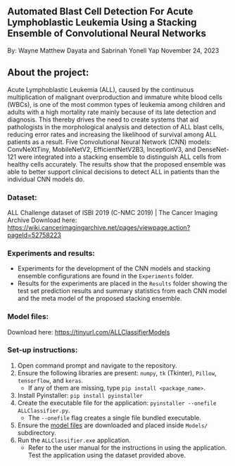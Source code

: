 ## Automated Blast Cell Detection For Acute Lymphoblastic Leukemia Using a Stacking Ensemble of Convolutional Neural Networks
By: Wayne Matthew Dayata and Sabrinah Yonell Yap
November 24, 2023

## About the project:
Acute Lymphoblastic Leukemia (ALL), caused by the continuous multiplication of malignant overproduction and immature white blood cells (WBCs), is one of the most common types of leukemia among children and adults with a high mortality rate mainly because of its late detection and diagnosis. This thereby drives the need to create systems that aid pathologists in the morphological analysis and detection of ALL blast cells, reducing error rates and increasing the likelihood of survival among ALL patients as a result. Five Convolutional Neural Network (CNN) models: ConvNeXtTiny, MobileNetV2, EfficientNetV2B3, InceptionV3, and DenseNet-121 were integrated into a stacking ensemble to distinguish ALL cells from healthy cells accurately. The results show that the proposed ensemble was able to better support clinical decisions to detect ALL in patients than the individual CNN models do.

### Dataset:
ALL Challenge dataset of ISBI 2019 (C-NMC 2019) | The Cancer Imaging Archive
Download here: https://wiki.cancerimagingarchive.net/pages/viewpage.action?pageId=52758223

### Experiments and results:
- Experiments for the development of the CNN models and stacking ensemble configurations are found in the `Experiments` folder.
- Results for the experiments are placed in the `Results` folder showing the test set prediction results and summary statistics from each CNN model and the meta model of the proposed stacking ensemble. 

### Model files:
Download here: https://tinyurl.com/ALLClassifierModels

### Set-up instructions:
1. Open command prompt and navigate to the repository.
2. Ensure the following libraries are present: `numpy`, `tk` (Tkinter), `Pillow`, `tensorflow`, and `keras`. 
	- If any of them are missing, type `pip install <package_name>`.
4. Install Pyinstaller: `pip install pyinstaller`
5. Create the executable file for the application: `pyinstaller --onefile ALLClassifier.py`. 
	- The `--onefile` flag creates a single file bundled executable.
6. Ensure the [model files](#model-files) are downloaded and placed inside `Models/` subdirectory.
7. Run the `ALLClassifier.exe` application. 
	 - Refer to the user manual for the instructions in using the application. Test the application using the dataset provided above.